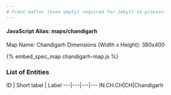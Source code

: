```yaml
---
# Front matter (even empty) required for Jekyll to process
---
```


#### JavaScript Alias: maps/chandigarh

Map Name: Chandigarh
Dimensions (Width x Height): 380x400



{% embed_spec_map chandigarh-map.js %}

### List of Entities

ID | Short label | Label
---|---|---|---
IN.CH.CH|CH|Chandigarh

